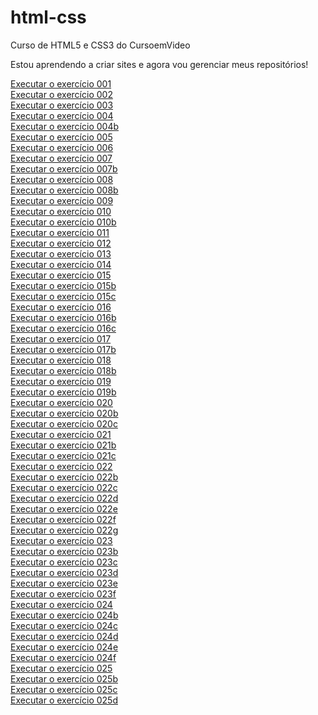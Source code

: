 # html-css
 Curso de HTML5 e CSS3 do CursoemVideo

Estou aprendendo a criar sites e agora vou gerenciar meus repositórios!

<a href="https://joaobrunobatista.github.io/html-css/exercicios/ex001/index.html">Executar o exercício 001</a> <br>
<a href="https://joaobrunobatista.github.io/html-css/exercicios/ex002/index.html">Executar o exercício 002</a> <br>
<a href="https://joaobrunobatista.github.io/html-css/exercicios/ex003/index.html">Executar o exercício 003</a> <br>
<a href="https://joaobrunobatista.github.io/html-css/exercicios/ex004/index.html">Executar o exercício 004</a> <br>
<a href="https://joaobrunobatista.github.io/html-css/exercicios/ex004/html.ico">Executar o exercício 004b</a> <br>
<a href="https://joaobrunobatista.github.io/html-css/exercicios/ex005/index.html">Executar o exercício 005</a> <br>
<a href="https://joaobrunobatista.github.io/html-css/exercicios/ex006/index.html">Executar o exercício 006</a> <br>
<a href="https://joaobrunobatista.github.io/html-css/exercicios/ex007/html4.html">Executar o exercício 007</a> <br>
<a href="https://joaobrunobatista.github.io/html-css/exercicios/ex002/html5.html">Executar o exercício 007b</a> <br>
<a href="https://joaobrunobatista.github.io/html-css/exercicios/ex008/index.html">Executar o exercício 008</a> <br>
<a href="https://joaobrunobatista.github.io/html-css/exercicios/ex008b/index.html">Executar o exercício 008b</a> <br>
<a href="https://joaobrunobatista.github.io/html-css/exercicios/ex009/index.html">Executar o exercício 009</a> <br>
<a href="https://joaobrunobatista.github.io/html-css/exercicios/ex010/index.html">Executar o exercício 010</a> <br>
<a href="https://joaobrunobatista.github.io/html-css/exercicios/ex010/pag002.html">Executar o exercício 010b</a> <br>
<a href="https://joaobrunobatista.github.io/html-css/exercicios/ex011/index.html">Executar o exercício 011</a> <br>
<a href="https://joaobrunobatista.github.io/html-css/exercicios/ex012/index.html">Executar o exercício 012</a> <br>
<a href="https://joaobrunobatista.github.io/html-css/exercicios/ex013/index.html">Executar o exercício 013</a> <br>
<a href="https://joaobrunobatista.github.io/html-css/exercicios/ex014/index.html">Executar o exercício 014</a> <br>
<a href="https://joaobrunobatista.github.io/html-css/exercicios/ex015/index.html">Executar o exercício 015</a> <br>
<a href="https://joaobrunobatista.github.io/html-css/exercicios/ex015/pagina02.html">Executar o exercício 015b</a> <br>
<a href="https://joaobrunobatista.github.io/html-css/exercicios/ex015/style.css">Executar o exercício 015c</a> <br>
<a href="https://joaobrunobatista.github.io/html-css/exercicios/ex016/cor01.html">Executar o exercício 016</a> <br>
<a href="https://joaobrunobatista.github.io/html-css/exercicios/ex016/cor02.html">Executar o exercício 016b</a> <br>
<a href="https://joaobrunobatista.github.io/html-css/exercicios/ex016/cor03.html">Executar o exercício 016c</a> <br>
<a href="https://joaobrunobatista.github.io/html-css/exercicios/ex017/fonte01.html">Executar o exercício 017</a> <br>
<a href="https://joaobrunobatista.github.io/html-css/exercicios/ex017/fonte02.html">Executar o exercício 017b</a> <br>
<a href="https://joaobrunobatista.github.io/html-css/exercicios/ex018/fonte01.html">Executar o exercício 018</a> <br>
<a href="https://joaobrunobatista.github.io/html-css/exercicios/ex018/fonte02.html">Executar o exercício 018b</a> <br>
<a href="https://joaobrunobatista.github.io/html-css/exercicios/ex019/seletor01.hhtml">Executar o exercício 019</a> <br>
<a href="https://joaobrunobatista.github.io/html-css/exercicios/ex019/estilo.css">Executar o exercício 019b</a> <br>
<a href="https://joaobrunobatista.github.io/html-css/exercicios/ex020/hover.html">Executar o exercício 020</a> <br>
<a href="https://joaobrunobatista.github.io/html-css/exercicios/ex020/links.html">Executar o exercício 020b</a> <br>
<a href="https://joaobrunobatista.github.io/html-css/exercicios/ex020/pseudo-classe.html">Executar o exercício 020c</a> <br>
<a href="https://joaobrunobatista.github.io/html-css/exercicios/ex021/caixa01.html">Executar o exercício 021</a> <br>
<a href="https://joaobrunobatista.github.io/html-css/exercicios/ex021/caixa02.html">Executar o exercício 021b</a> <br>
<a href="https://joaobrunobatista.github.io/html-css/exercicios/ex021/caixa03.html">Executar o exercício 021c</a> <br>
<a href="https://joaobrunobatista.github.io/html-css/exercicios/ex022/fundo001.html">Executar o exercício 022</a> <br>
<a href="https://joaobrunobatista.github.io/html-css/exercicios/ex022/fundo002.html">Executar o exercício 022b</a> <br>
<a href="https://joaobrunobatista.github.io/html-css/exercicios/ex022/fundo003.html">Executar o exercício 022c</a> <br>
<a href="https://joaobrunobatista.github.io/html-css/exercicios/ex022/fundo004.html">Executar o exercício 022d</a> <br>
<a href="https://joaobrunobatista.github.io/html-css/exercicios/ex022/fundo005.html">Executar o exercício 022e</a> <br>
<a href="https://joaobrunobatista.github.io/html-css/exercicios/ex022/fundo006.html">Executar o exercício 022f</a> <br>
<a href="https://joaobrunobatista.github.io/html-css/exercicios/ex022/fundo007.html">Executar o exercício 022g</a> <br>
<a href="https://joaobrunobatista.github.io/html-css/exercicios/ex023/tabela001.html">Executar o exercício 023</a> <br>
<a href="https://joaobrunobatista.github.io/html-css/exercicios/ex023/tabela002.html">Executar o exercício 023b</a> <br>
<a href="https://joaobrunobatista.github.io/html-css/exercicios/ex023/tabela003.html">Executar o exercício 023c</a> <br>
<a href="https://joaobrunobatista.github.io/html-css/exercicios/ex023/tabela004.html">Executar o exercício 023d</a> <br>
<a href="https://joaobrunobatista.github.io/html-css/exercicios/ex023/tabela005.html">Executar o exercício 023e</a> <br>
<a href="https://joaobrunobatista.github.io/html-css/exercicios/ex023/tabela006.html">Executar o exercício 023f</a> <br>
<a href="https://joaobrunobatista.github.io/html-css/exercicios/ex024/iframe001.html">Executar o exercício 024</a> <br>
<a href="https://joaobrunobatista.github.io/html-css/exercicios/ex024/iframe002.html">Executar o exercício 024b</a> <br>
<a href="https://joaobrunobatista.github.io/html-css/exercicios/ex024/iframe003.html">Executar o exercício 024c</a> <br>
<a href="https://joaobrunobatista.github.io/html-css/exercicios/ex024/iframe004.html">Executar o exercício 024d</a> <br>
<a href="https://joaobrunobatista.github.io/html-css/exercicios/ex024/iframe005.html">Executar o exercício 024e</a> <br>
<a href="https://joaobrunobatista.github.io/html-css/exercicios/ex024/iframe006.html">Executar o exercício 024f</a> <br>
<a href="https://joaobrunobatista.github.io/html-css/exercicios/ex025/form001.html">Executar o exercício 025</a> <br>
<a href="https://joaobrunobatista.github.io/html-css/exercicios/ex025/form002.html">Executar o exercício 025b</a> <br>
<a href="https://joaobrunobatista.github.io/html-css/exercicios/ex025/form003.html">Executar o exercício 025c</a> <br>
<a href="https://joaobrunobatista.github.io/html-css/exercicios/ex025/cadastro.php">Executar o exercício 025d</a> <br>
